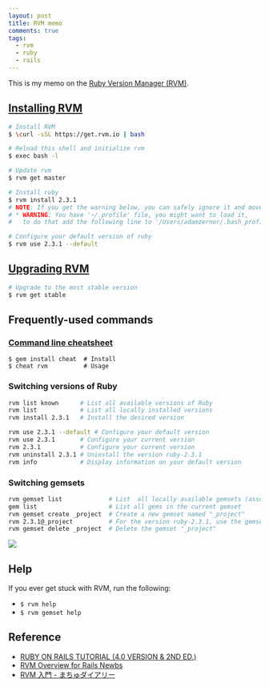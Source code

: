 ```yaml
---
layout: post
title: RVM memo
comments: true
tags:
  - rvm
  - ruby
  - rails
---
```


This is my memo on the [Ruby Version Manager (RVM)](https://rvm.io/).

## [Installing RVM](https://rvm.io/rvm/install)

```bash
# Install RVM
$ \curl -sSL https://get.rvm.io | bash

# Reload this shell and initialize rvm
$ exec bash -l

# Update rvm
$ rvm get master

# Install ruby
$ rvm install 2.3.1
# NOTE: If you get the warning below, you can safely ignore it and move on to step 3.
# * WARNING: You have '~/.profile' file, you might want to load it,
#   to do that add the following line to '/Users/adamzerner/.bash_profile':

# Configure your default version of ruby
$ rvm use 2.3.1 --default
```

## [Upgrading RVM](https://rvm.io/rvm/upgrading)

```bash
# Upgrade to the most stable version
$ rvm get stable
```

## Frequently-used commands

### [Command line cheatsheet](http://cheat.errtheblog.com/)

```
$ gem install cheat  # Install
$ cheat rvm          # Usage
```

### Switching versions of Ruby

```bash
rvm list known      # List all available versions of Ruby
rvm list            # List all locally installed versions
rvm install 2.3.1   # Install the desired version

rvm use 2.3.1 --default # Configure your default version
rvm use 2.3.1       # Configure your current version
rvm 2.3.1           # Configure your current version
rvm uninstall 2.3.1 # Uninstall the version ruby-2.3.1
rvm info            # Display information on your default version
```

### Switching gemsets

```bash
rvm gemset list             # List  all locally available gemsets (associated with the currently active version of Ruby)
gem list                    # List all gems in the current gemset
rvm gemset create _project  # Create a new gemset named "_project"
rvm 2.3.1@_project          # For the version ruby-2.3.1, use the gemset "_project"
rvm gemset delete _project  # Delete the gemset "_project"
```

![](https://strandcode.files.wordpress.com/2013/07/rvm_architecture.png?w=540&h=372)

## Help

If you ever get stuck with RVM, run the following:

- `$ rvm help`
- `$ rvm gemset help`

## Reference

- [RUBY ON RAILS TUTORIAL (4.0 VERSION & 2ND ED.)](http://rails-4-0.railstutorial.org/book/beginning#sec-install_ruby)
- [RVM Overview for Rails Newbs](https://strandcode.com/2013/07/11/ruby-version-manager-rvm-overview-for-rails-newbs/)
- [RVM 入門 - まちゅダイアリー](http://www.machu.jp/diary/20110521.html)
